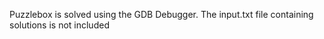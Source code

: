 Puzzlebox is solved using the GDB Debugger. The input.txt file containing solutions is not included
